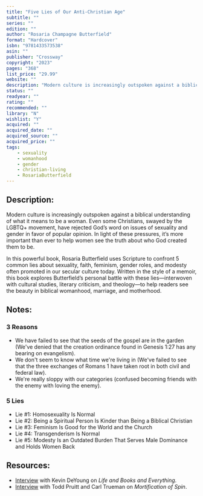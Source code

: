```yaml
---
title: "Five Lies of Our Anti-Christian Age"
subtitle: ""
series: ""
edition: ""
author: "Rosaria Champagne Butterfield"
format: "Hardcover"
isbn: "9781433573538"
asin: ""
publisher: "Crossway"
copyright: "2023"
pages: "368"
list_price: "29.99"
website: ""
description: "Modern culture is increasingly outspoken against a biblical understanding of what it means to be a woman. Even some Christians, swayed by the LGBTQ+ movement, have rejected God’s word on issues of sexuality and gender in favor of popular opinion. In light of these pressures, it’s more important than ever to help women see the truth about who God created them to be."
status: ""
readyear: ""
rating: ""
recommended: ""
library: "N"
wishlist: "Y"
acquired: ""
acquired_date: ""
acquired_source: ""
acquired_price: ""
tags:
    - sexuality
    - womanhood
    - gender
    - christian-living
    - RosariaButterfield
---
```

## Description:

Modern culture is increasingly outspoken against a biblical understanding of what it means to be a woman. Even some Christians, swayed by the LGBTQ+ movement, have rejected God’s word on issues of sexuality and gender in favor of popular opinion. In light of these pressures, it’s more important than ever to help women see the truth about who God created them to be.

In this powerful book, Rosaria Butterfield uses Scripture to confront 5 common lies about sexuality, faith, feminism, gender roles, and modesty often promoted in our secular culture today. Written in the style of a memoir, this book explores Butterfield’s personal battle with these lies―interwoven with cultural studies, literary criticism, and theology―to help readers see the beauty in biblical womanhood, marriage, and motherhood.

## Notes:

### 3 Reasons

- We have failed to see that the seeds of the gospel are in the garden (We've denied that the creation ordinance found in Genesis 1:27 has any bearing on evangelism).
- We don't seem to know what time we're living in (We've failed to see that the three exchanges of Romans 1 have taken root in both civil and federal law).
- We're really sloppy with our categories (confused becoming friends with the enemy with loving the enemy).


### 5 Lies

- Lie #1: Homosexuality Is Normal
- Lie #2: Being a Spiritual Person Is Kinder than Being a Biblical Christian
- Lie #3: Feminism Is Good for the World and the Church
- Lie #4: Transgenderism Is Normal
- Lie #5: Modesty Is an Outdated Burden That Serves Male Dominance and Holds Women Back

## Resources:

- [Interview](https://overcast.fm/+ghgJbUtu8) with Kevin DeYoung on _Life and Books and Everything_.
- [Interview](https://overcast.fm/+F2-JL_Lg) with Todd Pruitt and Carl Trueman on _Mortification of Spin_.